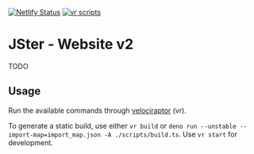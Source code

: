 [![Netlify Status](https://api.netlify.com/api/v1/badges/423f506b-ad3e-4e3b-991f-0b30c7678c99/deploy-status)](https://app.netlify.com/sites/jster/deploys) [![vr scripts](https://badges.velociraptor.run/flat.svg)](https://velociraptor.run)

# JSter - Website v2

TODO

## Usage

Run the available commands through [velociraptor](https://github.com/umbopepato/velociraptor) (vr).

To generate a static build, use either `vr build` or `deno run --unstable --import-map=import_map.json -A ./scripts/build.ts`. Use `vr start` for development.

